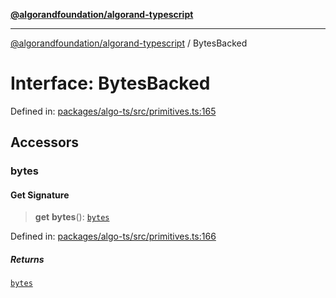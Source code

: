 [**@algorandfoundation/algorand-typescript**](../README.md)

***

[@algorandfoundation/algorand-typescript](../README.md) / BytesBacked

# Interface: BytesBacked

Defined in: [packages/algo-ts/src/primitives.ts:165](https://github.com/algorandfoundation/puya-ts/blob/89ee9cf9a58d93e3ffbb727cfadf537835799a71/packages/algo-ts/src/primitives.ts#L165)

## Accessors

### bytes

#### Get Signature

> **get** **bytes**(): [`bytes`](../type-aliases/bytes.md)

Defined in: [packages/algo-ts/src/primitives.ts:166](https://github.com/algorandfoundation/puya-ts/blob/89ee9cf9a58d93e3ffbb727cfadf537835799a71/packages/algo-ts/src/primitives.ts#L166)

##### Returns

[`bytes`](../type-aliases/bytes.md)
